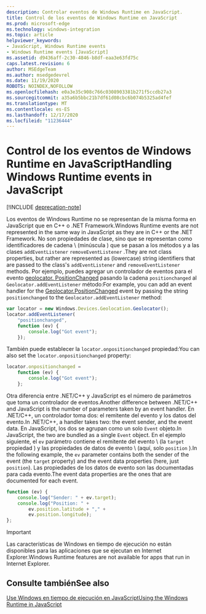 ```yaml
---
description: Controlar eventos de Windows Runtime en JavaScript.
title: Control de los eventos de Windows Runtime en JavaScript
ms.prod: microsoft-edge
ms.technology: windows-integration
ms.topic: article
helpviewer_keywords:
- JavaScript, Windows Runtime events
- Windows Runtime events [JavaScript]
ms.assetid: d9436aff-2c30-4846-b8df-eaa3e63fd75c
caps.latest.revision: 6
author: MSEdgeTeam
ms.author: msedgedevrel
ms.date: 11/19/2020
ROBOTS: NOINDEX,NOFOLLOW
ms.openlocfilehash: e0a3e35c908c766c0308903381b271f5ccdb27a3
ms.sourcegitcommit: a35a6b5bbc21b7df61d08cbc6b074b5325ad4fef
ms.translationtype: MT
ms.contentlocale: es-ES
ms.lasthandoff: 12/17/2020
ms.locfileid: "11236444"
---
```

# <span data-ttu-id="8be55-103">Control de los eventos de Windows Runtime en JavaScript</span><span class="sxs-lookup"><span data-stu-id="8be55-103">Handling Windows Runtime events in JavaScript</span></span>  

[!INCLUDE [deprecation-note](../includes/legacy-edge-note.md)]  

<span data-ttu-id="8be55-104">Los eventos de Windows Runtime no se representan de la misma forma en JavaScript que en C++ o .NET Framework.</span><span class="sxs-lookup"><span data-stu-id="8be55-104">Windows Runtime events are not represented in the same way in JavaScript as they are in C++ or the .NET Framework.</span></span>  <span data-ttu-id="8be55-105">No son propiedades de clase, sino que se representan como identificadores de cadena \ (minúscula \) que se pasan a los métodos y a las clases `addEventListener` `removeEventListener` .</span><span class="sxs-lookup"><span data-stu-id="8be55-105">They are not class properties, but rather are represented as \(lowercase\) string identifiers that are passed to the class's `addEventListener` and `removeEventListener` methods.</span></span>  <span data-ttu-id="8be55-106">Por ejemplo, puedes agregar un controlador de eventos para el evento [geolocator. PositionChanged][UwpWindowsGeolocationGeolocatorDevicesPositionChanged] pasando la cadena `positionchanged` al `Geolocator.addEventListener` método:</span><span class="sxs-lookup"><span data-stu-id="8be55-106">For example, you can add an event handler for the [Geolocator.PositionChanged][UwpWindowsGeolocationGeolocatorDevicesPositionChanged] event by passing the string `positionchanged` to the `Geolocator.addEventListener` method:</span></span>  

```javascript  
var locator = new Windows.Devices.Geolocation.Geolocator();
locator.addEventListener(
    "positionchanged",
    function (ev) {
        console.log("Got event");
    });
```  

<span data-ttu-id="8be55-107">También puede establecer la `locator.onpositionchanged` propiedad:</span><span class="sxs-lookup"><span data-stu-id="8be55-107">You can also set the `locator.onpositionchanged` property:</span></span>  

```javascript
locator.onpositionchanged =
    function (ev) {
        console.log("Got event");
    };
```  

<span data-ttu-id="8be55-108">Otra diferencia entre .NET/C++ y JavaScript es el número de parámetros que toma un controlador de eventos.</span><span class="sxs-lookup"><span data-stu-id="8be55-108">Another difference between .NET/C++ and JavaScript is the number of parameters taken by an event handler.</span></span>  <span data-ttu-id="8be55-109">En .NET/C++, un controlador toma dos: el remitente del evento y los datos del evento.</span><span class="sxs-lookup"><span data-stu-id="8be55-109">In .NET/C++, a handler takes two:  the event sender, and the event data.</span></span>  <span data-ttu-id="8be55-110">En JavaScript, los dos se agrupan como un solo `Event` objeto.</span><span class="sxs-lookup"><span data-stu-id="8be55-110">In JavaScript, the two are bundled as a single `Event` object.</span></span>  <span data-ttu-id="8be55-111">En el ejemplo siguiente, el `ev` parámetro contiene el remitente del evento \ (la `target` propiedad \) y las propiedades de datos de evento \ (aquí, solo `position` \).</span><span class="sxs-lookup"><span data-stu-id="8be55-111">In the following example, the `ev` parameter contains both the sender of the event \(the `target` property\) and the event data properties \(here, just `position`\).</span></span>  <span data-ttu-id="8be55-112">Las propiedades de los datos de evento son las documentadas para cada evento.</span><span class="sxs-lookup"><span data-stu-id="8be55-112">The event data properties are the ones that are documented for each event.</span></span>  

```javascript
function (ev) {
    console.log("Sender: " + ev.target);
    console.log("Position: " +
        ev.position.latitude + "," +
        ev.position.longitude);
};
```  

> [!IMPORTANT]
> <span data-ttu-id="8be55-113">Las características de Windows en tiempo de ejecución no están disponibles para las aplicaciones que se ejecutan en Internet Explorer.</span><span class="sxs-lookup"><span data-stu-id="8be55-113">Windows Runtime features are not available for apps that run in Internet Explorer.</span></span>  

## <span data-ttu-id="8be55-114">Consulte también</span><span class="sxs-lookup"><span data-stu-id="8be55-114">See also</span></span>  

[<span data-ttu-id="8be55-115">Use Windows en tiempo de ejecución en JavaScript</span><span class="sxs-lookup"><span data-stu-id="8be55-115">Using the Windows Runtime in JavaScript</span></span>][WindowsRuntimeJavascript]  

 <!-- links -->  

[WindowsRuntimeJavascript]: ./using-the-windows-runtime-in-javascript.md "Usar Windows Runtime en JavaScript | Microsoft docs"  

[UwpWindowsGeolocationGeolocatorDevicesPositionChanged]: /uwp/api/Windows.Devices.Geolocation.Geolocator#Windows_Devices_Geolocation_Geolocator_PositionChanged "Clase geolocator | Microsoft docs"  
